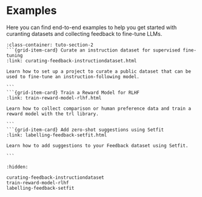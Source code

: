 # Examples

Here you can find end-to-end examples to help you get started with curanting datasets and collecting feedback to fine-tune LLMs.

````{grid}  1 1 3 3
:class-container: tuto-section-2
```{grid-item-card} Curate an instruction dataset for supervised fine-tuning
:link: curating-feedback-instructiondataset.html

Learn how to set up a project to curate a public dataset that can be used to fine-tune an instruction-following model.

```
```{grid-item-card} Train a Reward Model for RLHF
:link: train-reward-model-rlhf.html

Learn how to collect comparison or human preference data and train a reward model with the trl library.

```
```{grid-item-card} Add zero-shot suggestions using Setfit
:link: labelling-feedback-setfit.html

Learn how to add suggestions to your Feedback dataset using Setfit.

```
````

```{toctree}
:hidden:

curating-feedback-instructiondataset
train-reward-model-rlhf
labelling-feedback-setfit
```